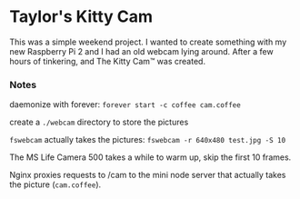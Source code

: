 # Taylor's Kitty Cam

This was a simple weekend project. I wanted to create something with my new Raspberry Pi 2 and I had an old webcam lying around. After a  few hours of tinkering, and The Kitty Cam&#8482; was created.

### Notes

daemonize with forever: `forever start -c coffee cam.coffee`

create a `./webcam` directory to store the pictures

`fswebcam` actually takes the pictures: `fswebcam -r 640x480 test.jpg -S 10`

The MS Life Camera 500 takes a while to warm up, skip the first 10 frames.

Nginx proxies requests to /cam to the mini node server that actually takes the picture (`cam.coffee`).
